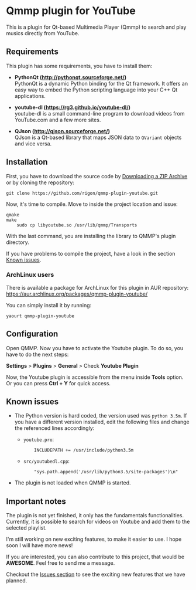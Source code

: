 # Qmmp plugin for YouTube
This is a plugin for Qt-based Multimedia Player (Qmmp) to search and play musics directly from YouTube.

## Requirements

This plugin has some requirements, you have to install them:

 - **PythonQt (http://pythonqt.sourceforge.net/)**<br>
   PythonQt is a dynamic Python binding for the Qt framework. It offers an easy way to embed the Python scripting language into your C++ Qt applications.

 - **youtube-dl (https://rg3.github.io/youtube-dl/)**<br>
   youtube-dl is a small command-line program to download videos from YouTube.com and a few more sites.

 - **QJson (http://qjson.sourceforge.net/)**<br>
   QJson is a Qt-based library that maps JSON data to `QVariant` objects and vice versa.

## Installation

First, you have to download the source code by [Downloading a ZIP Archive](https://github.com/rigon/qmmp-plugin-youtube/archive/master.zip) or by cloning the repository:

	git clone https://github.com/rigon/qmmp-plugin-youtube.git

Now, it's time to compile. Move to inside the project location and issue:

	qmake
	make
        sudo cp libyoutube.so /usr/lib/qmmp/Transports

With the last command, you are installing the library to QMMP's plugin directory.

If you have problems to compile the project, have a look in the section [Known issues](#known-issues).


### ArchLinux users

There is available a package for ArchLinux for this plugin in AUR repository:
https://aur.archlinux.org/packages/qmmp-plugin-youtube/

You can simply install it by running:

	yaourt qmmp-plugin-youtube


## Configuration

Open QMMP. Now you have to activate the Youtube plugin.
To do so, you have to do the next steps:

**Settings** > **Plugins** > **General** > Check **Youtube Plugin**

Now, the Youtube plugin is accessible from the menu inside **Tools** option. Or you can press **Ctrl + Y** for quick access.

## Known issues

 - The Python version is hard coded, the version used was ``python 3.5m``. If you have a different version installed, edit the following files and change the referenced lines accordingly:

   - ``youtube.pro``:

			 INCLUDEPATH += /usr/include/python3.5m

   - ``src/youtubedl.cpp``:

			 "sys.path.append('/usr/lib/python3.5/site-packages')\n"

 - The plugin is not loaded when QMMP is started.


## Important notes

The plugin is not yet finished, it only has the fundamentals functionalities.
Currently, it is possible to search for videos on Youtube and add them to the selected playlist.

I'm still working on new exciting features, to make it easier to use. I hope soon I will have more news!

If you are interested, you can also contribute to this project, that would be **AWESOME**. Feel free to send me a message.

Checkout the [Issues section](https://github.com/rigon/qmmp-plugin-youtube/issues?q=is%3Aissue+is%3Aopen+label%3Aenhancement) to see the exciting new features that we have planned.
